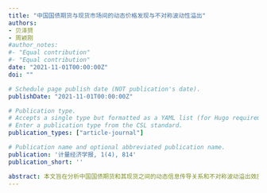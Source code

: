 ```yaml
---
title: "中国国债期货与现货市场间的动态价格发现与不对称波动性溢出"
authors:
- 贝泽赟
- 周颖刚
#author_notes:
#- "Equal contribution"
#- "Equal contribution"
date: "2021-11-01T00:00:00Z"
doi: ""

# Schedule page publish date (NOT publication's date).
publishDate: "2021-11-01T00:00:00Z"

# Publication type.
# Accepts a single type but formatted as a YAML list (for Hugo requirements).
# Enter a publication type from the CSL standard.
publication_types: ["article-journal"]

# Publication name and optional abbreviated publication name.
publication: '计量经济学报, 1(4), 814'
publication_short: ''

abstract: 本文旨在分析中国国债期货和其现货之间的动态信息传导关系和不对称波动溢出效应，实证结果发现5年期和10年期国债期货已具有明显的信息优势，且交易更活跃的国债期货品种对现货市场具有更强的价格引导能力，但在市场快速下跌时，市场恐慌情绪驱动期货价格的非理性下跌，削弱期货市场的价格发现和信息传导效率。此外，国债期货与现货市场之间存在着非对称波动性联动关系，国债现货相比国债期货具有更强的波动率溢出效应。期货基差的扩大将加剧国债期货市场的波动性。
---
```


